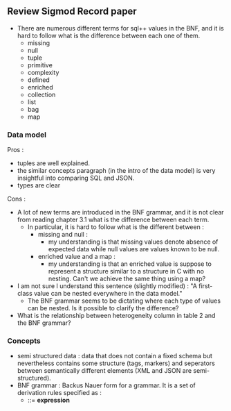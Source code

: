 ## Review Sigmod Record paper
 - There are numerous different terms for sql++ values in the BNF, and it is hard to follow what is the difference between each one of them.
   - missing
   - null
   - tuple
   - primitive
   - complexity
   - defined
   - enriched
   - collection
   - list
   - bag
   - map

### Data model

Pros :
  - tuples are well explained.
  - the similar concepts paragraph (in the intro of the data model) is very insightful into comparing SQL and JSON.
  - types are clear

Cons :
 - A lot of new terms are introduced in the BNF grammar, and it is not clear from reading chapter 3.1 what is the difference between each term.
   - In particular, it is hard to follow what is the different between :
     - missing and null :
       - my understanding is that missing values denote absence of expected data while null values are values known to be null.
     - enriched value and a map :
       - my understanding is that an enriched value is suppose to represent a structure similar to a structure in C with no nesting. Can't we achieve the same thing using a map? 
 - I am not sure I understand this sentence (slightly modified) : "A first-class value can be nested everywhere in the data model."
   - The BNF grammar seems to be dictating where each type of values can be nested. Is it possible to clarify the difference?
 - What is the relationship between heterogeneity column in table 2 and the BNF grammar?
       






### Concepts 
 - semi structured data : data that does not contain a fixed schema but nevertheless contains some structure (tags, markers) and seperators between semantically different elements (XML and JSON are semi-structured).
 - BNF grammar : Backus Nauer form for a grammar. It is a set of derivation rules specified as :
 	- <symbol> ::= __expression__
